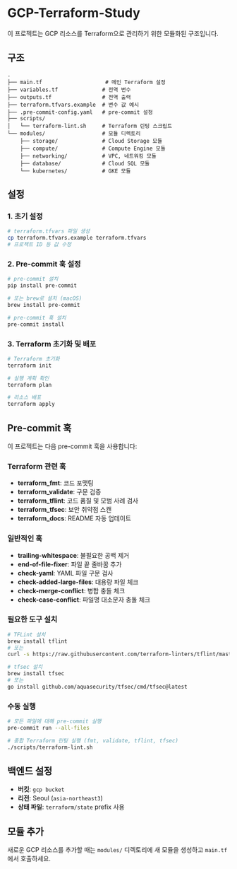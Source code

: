 # GCP-Terraform-Study

이 프로젝트는 GCP 리소스를 Terraform으로 관리하기 위한 모듈화된 구조입니다.

## 구조

```
.
├── main.tf                    # 메인 Terraform 설정
├── variables.tf              # 전역 변수
├── outputs.tf                # 전역 출력
├── terraform.tfvars.example  # 변수 값 예시
├── .pre-commit-config.yaml   # pre-commit 설정
├── scripts/
│   └── terraform-lint.sh     # Terraform 린팅 스크립트
└── modules/                  # 모듈 디렉토리
    ├── storage/              # Cloud Storage 모듈
    ├── compute/              # Compute Engine 모듈
    ├── networking/           # VPC, 네트워킹 모듈
    ├── database/             # Cloud SQL 모듈
    └── kubernetes/           # GKE 모듈
```

## 설정

### 1. 초기 설정

```bash
# terraform.tfvars 파일 생성
cp terraform.tfvars.example terraform.tfvars
# 프로젝트 ID 등 값 수정
```

### 2. Pre-commit 훅 설정

```bash
# pre-commit 설치
pip install pre-commit

# 또는 brew로 설치 (macOS)
brew install pre-commit

# pre-commit 훅 설치
pre-commit install
```

### 3. Terraform 초기화 및 배포

```bash
# Terraform 초기화
terraform init

# 실행 계획 확인
terraform plan

# 리소스 배포
terraform apply
```

## Pre-commit 훅

이 프로젝트는 다음 pre-commit 훅을 사용합니다:

### Terraform 관련 훅
- **terraform_fmt**: 코드 포맷팅
- **terraform_validate**: 구문 검증
- **terraform_tflint**: 코드 품질 및 모범 사례 검사
- **terraform_tfsec**: 보안 취약점 스캔
- **terraform_docs**: README 자동 업데이트

### 일반적인 훅
- **trailing-whitespace**: 불필요한 공백 제거
- **end-of-file-fixer**: 파일 끝 줄바꿈 추가
- **check-yaml**: YAML 파일 구문 검사
- **check-added-large-files**: 대용량 파일 체크
- **check-merge-conflict**: 병합 충돌 체크
- **check-case-conflict**: 파일명 대소문자 충돌 체크

### 필요한 도구 설치

```bash
# TFLint 설치
brew install tflint
# 또는
curl -s https://raw.githubusercontent.com/terraform-linters/tflint/master/install_linux.sh | bash

# tfsec 설치
brew install tfsec
# 또는
go install github.com/aquasecurity/tfsec/cmd/tfsec@latest
```

### 수동 실행

```bash
# 모든 파일에 대해 pre-commit 실행
pre-commit run --all-files

# 종합 Terraform 린팅 실행 (fmt, validate, tflint, tfsec)
./scripts/terraform-lint.sh
```

## 백엔드 설정

- **버킷**: `gcp bucket`
- **리전**: Seoul (`asia-northeast3`)
- **상태 파일**: `terraform/state` prefix 사용

## 모듈 추가

새로운 GCP 리소스를 추가할 때는 `modules/` 디렉토리에 새 모듈을 생성하고 `main.tf`에서 호출하세요.
